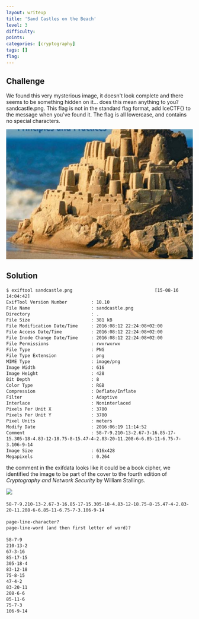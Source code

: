 ```yaml
---
layout: writeup
title: 'Sand Castles on the Beach'
level: 3
difficulty:
points:
categories: [cryptography]
tags: []
flag:
---
```

## Challenge

We found this very mysterious image, it doesn't look complete and there
seems to be something hidden on it... does this mean anything to you?
sandcastle.png. This flag is not in the standard flag format, add
IceCTF\{} to the message when you've found it. The flag is all
lowercase, and contains no special characters.

![](writeupfiles/sandcastle.png)

## Solution

    $ exiftool sandcastle.png                               [15-08-16 14:04:42]
    ExifTool Version Number         : 10.10
    File Name                       : sandcastle.png
    Directory                       : .
    File Size                       : 381 kB
    File Modification Date/Time     : 2016:08:12 22:24:08+02:00
    File Access Date/Time           : 2016:08:12 22:24:08+02:00
    File Inode Change Date/Time     : 2016:08:12 22:24:08+02:00
    File Permissions                : rwxrwxrwx
    File Type                       : PNG
    File Type Extension             : png
    MIME Type                       : image/png
    Image Width                     : 616
    Image Height                    : 428
    Bit Depth                       : 8
    Color Type                      : RGB
    Compression                     : Deflate/Inflate
    Filter                          : Adaptive
    Interlace                       : Noninterlaced
    Pixels Per Unit X               : 3780
    Pixels Per Unit Y               : 3780
    Pixel Units                     : meters
    Modify Date                     : 2016:06:19 11:14:52
    Comment                         : 58-7-9.210-13-2.67-3-16.85-17-15.305-18-4.83-12-18.75-8-15.47-4-2.83-20-11.208-6-6.85-11-6.75-7-3.106-9-14
    Image Size                      : 616x428
    Megapixels                      : 0.264

the comment in the exifdata looks like it could be a book cipher, we
identified the image to be part of the cover to the fourth edition of
*Cryptography and Network Security* by William Stallings.

![](http://williamstallings.com/Images/Crypto4e.jpg)

    58-7-9.210-13-2.67-3-16.85-17-15.305-18-4.83-12-18.75-8-15.47-4-2.83-20-11.208-6-6.85-11-6.75-7-3.106-9-14
    
    page-line-character?
    page-line-word (and then first letter of word)?
    
    58-7-9
    210-13-2
    67-3-16
    85-17-15
    305-18-4
    83-12-18
    75-8-15
    47-4-2
    83-20-11
    208-6-6
    85-11-6
    75-7-3
    106-9-14

